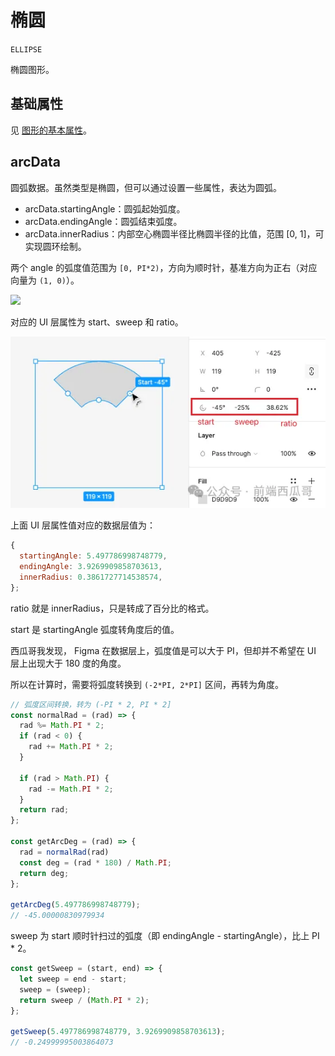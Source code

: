 
# 椭圆

`ELLIPSE`

椭圆图形。

## 基础属性

见 [图形的基本属性](./basic.md)。

## arcData

圆弧数据。虽然类型是椭圆，但可以通过设置一些属性，表达为圆弧。

- arcData.startingAngle：圆弧起始弧度。
- arcData.endingAngle：圆弧结束弧度。
- arcData.innerRadius：内部空心椭圆半径比椭圆半径的比值，范围 [0, 1]，可实现圆环绘制。

两个 angle 的弧度值范围为 `[0, PI*2)`，方向为顺时针，基准方向为正右（对应向量为 `(1, 0)`）。

![](../static/ellipse-arc.png)

对应的 UI 层属性为 start、sweep 和 ratio。

![alt text](../static/fig-ui-arc-data.webp)


上面 UI 层属性值对应的数据层值为：

```js
{
  startingAngle: 5.497786998748779,
  endingAngle: 3.9269909858703613,
  innerRadius: 0.3861727714538574,
};
```

ratio 就是 innerRadius，只是转成了百分比的格式。

start 是 startingAngle 弧度转角度后的值。

西瓜哥我发现， Figma 在数据层上，弧度值是可以大于 PI，但却并不希望在 UI 层上出现大于 180 度的角度。

所以在计算时，需要将弧度转换到 `(-2*PI, 2*PI]` 区间，再转为角度。

```js
// 弧度区间转换，转为 (-PI * 2, PI * 2]
const normalRad = (rad) => {
  rad %= Math.PI * 2;
  if (rad < 0) {
    rad += Math.PI * 2;
  }

  if (rad > Math.PI) {
    rad -= Math.PI * 2;
  }
  return rad;
};

const getArcDeg = (rad) => {
  rad = normalRad(rad)
  const deg = (rad * 180) / Math.PI;
  return deg;
};

getArcDeg(5.497786998748779);
// -45.00000830979934
```

sweep 为 start 顺时针扫过的弧度（即 endingAngle - startingAngle），比上 PI * 2。

```js
const getSweep = (start, end) => {
  let sweep = end - start;
  sweep = (sweep);
  return sweep / (Math.PI * 2);
};

getSweep(5.497786998748779, 3.9269909858703613);
// -0.24999995003864073
```
